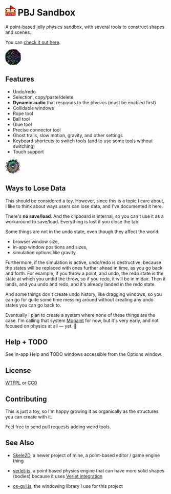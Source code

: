 
# <img src="pbj-sandbox-logo.svg" height="32"> PBJ Sandbox

A point-based jelly physics sandbox, with several tools to construct shapes and scenes.

You can [check it out here](https://1j01.github.io/pbp2d).

<a href="https://1j01.github.io/pbp2d"><img src="icon-48x48.png"></a>

## Features

- Undo/redo
- Selection, copy/paste/delete
- **Dynamic audio** that responds to the physics (must be enabled first)
- Collidable windows
- Rope tool
- Ball tool
- Glue tool
- Precise connector tool
- Ghost trails, slow motion, gravity, and other settings
- Keyboard shortcuts to switch tools (and to use some tools without switching)
- Touch support

<a href="https://1j01.github.io/pbp2d"><img src="icon-47x47.png"></a>

## Ways to Lose Data

This should be considered a toy.
However, since this is a topic I care about, I like to think about ways users can lose data, and I've documented it here.

There's **no save/load**. And the clipboard is internal, so you can't use it as a workaround to save/load. Everything is lost if you close the tab.

Some things are not in the undo state, even though they affect the world:
- browser window size,
- in-app window positions and sizes,
- simulation options like gravity

Furthermore, if the simulation is active, undo/redo is destructive,
because the states will be replaced with ones further ahead in time,
as you go back and forth.
For example, if you throw a point, and undo, the redo state is the state at which you undid the throw, so if you redo, it will be in midair.
Then it lands, and you undo and redo, and it's already landed in the redo state.

And some things don't create undo history, like dragging windows,
so you can go for quite some time messing around without creating any undo states you can go back to.

Eventually I plan to create a system where none of these things are the case.
I'm calling that system [Mopaint](https://mopaint.app/) for now, but it's very early, and not focused on physics at all — yet. 🙂

## Help + TODO

See in-app Help and TODO windows accessible from the Options window.

## License

[WTFPL](https://en.wikipedia.org/wiki/WTFPL) or [CC0](https://creativecommons.org/publicdomain/zero/1.0/)

## Contributing

This is just a toy, so I'm happy growing it as organically as the structures you can create with it.

Feel free to send pull requests adding weird tools.

## See Also

* [Skele2D][], a newer project of mine, a point-based editor / game engine thing

* [verlet-js][], a point based physics engine that can have more solid shapes (bodies) because it uses [Verlet integration][]

* [os-gui.js][], the windowing library I use for this project

[Skele2D]: https://github.com/1j01/skele2d
[verlet-js]: https://github.com/subprotocol/verlet-js
[Verlet integration]: https://en.wikipedia.org/wiki/Verlet_integration
[os-gui.js]: https://github.com/1j01/os-gui
